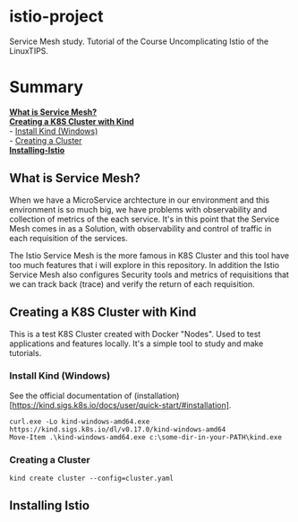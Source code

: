 # istio-project

Service Mesh study. Tutorial of the Course Uncomplicating Istio of the LinuxTIPS.

# Summary

**[What is Service Mesh?](#what-is-service-mesh)**<br>
**[Creating a K8S Cluster with Kind](#creating-a-k8s-cluster-with-kind)**<br>
    - [Install Kind (Windows)](#install-kind-windows)<br>
    - [Creating a Cluster](#creating-a-cluster)<br>
**[Installing-Istio](#installing-istio)**<br>

## What is Service Mesh?

When we have a MicroService archtecture in our environment and this environment is so much big, we have problems with observability and collection of metrics of the each service. It's in this point that the Service Mesh comes in as a Solution, with observability and control of traffic in each requisition of the services.

The Istio Service Mesh is the more famous in K8S Cluster and this tool have too much features that i will explore in this repository. In addition the Istio Service Mesh also configures Security tools and metrics of requisitions that we can track back (trace) and verify the return of each requisition.

## Creating a K8S Cluster with **Kind**

This is a test K8S Cluster created with Docker "Nodes". Used to test applications and features locally. It's a simple tool to study and make tutorials.

### Install Kind (Windows)

See the official documentation of (installation)[https://kind.sigs.k8s.io/docs/user/quick-start/#installation]. 

```
curl.exe -Lo kind-windows-amd64.exe https://kind.sigs.k8s.io/dl/v0.17.0/kind-windows-amd64
Move-Item .\kind-windows-amd64.exe c:\some-dir-in-your-PATH\kind.exe
```

### Creating a Cluster

```
kind create cluster --config=cluster.yaml
```

## Installing Istio